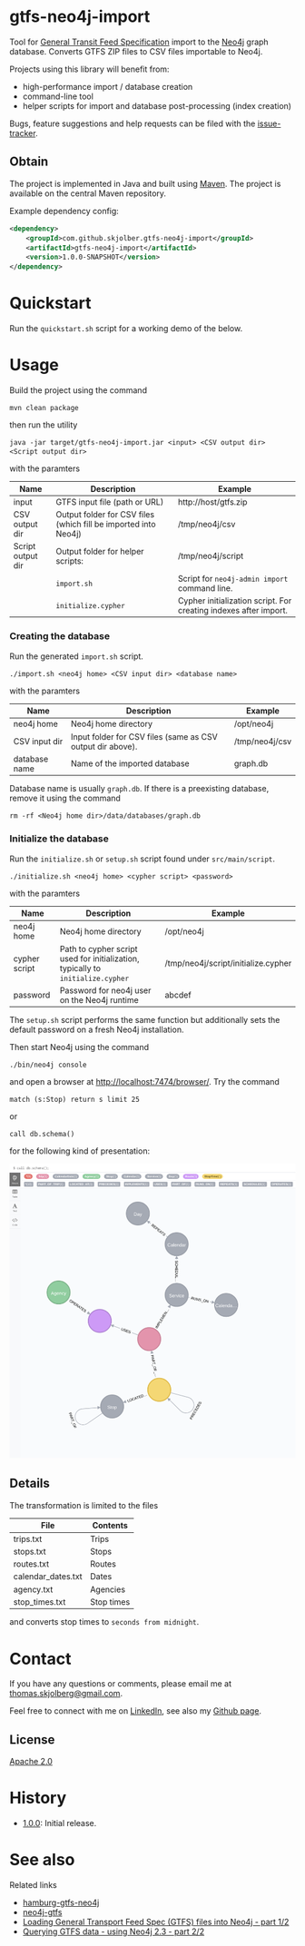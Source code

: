# gtfs-neo4j-import
Tool for [General Transit Feed Specification] import to the [Neo4j] graph database. Converts GTFS ZIP files to CSV files importable to Neo4j.

Projects using this library will benefit from:

  * high-performance import / database creation
  * command-line tool 
  * helper scripts for import and database post-processing (index creation)

Bugs, feature suggestions and help requests can be filed with the [issue-tracker].

## Obtain
The project is implemented in Java and built using [Maven]. The project is available on the central Maven repository.

Example dependency config:

```xml
<dependency>
    <groupId>com.github.skjolber.gtfs-neo4j-import</groupId>
    <artifactId>gtfs-neo4j-import</artifactId>
    <version>1.0.0-SNAPSHOT</version>
</dependency>
```

# Quickstart
Run the `quickstart.sh` script for a working demo of the below. 

# Usage

Build the project using the command

    mvn clean package
    
then run the utility

```
java -jar target/gtfs-neo4j-import.jar <input> <CSV output dir> <Script output dir>
```

with the paramters

| Name | Description | Example |
| -------- | ----------- | ------- |
| input | GTFS input file (path or URL) | http://host/gtfs.zip |
| CSV output dir | Output folder for CSV files (which fill be imported into Neo4j) | /tmp/neo4j/csv | 
| Script output dir | Output folder for helper scripts: | /tmp/neo4j/script|
| | `import.sh` | Script for `neo4j-admin import` command line. |
| | `initialize.cypher` | Cypher initialization script. For creating indexes after import. |

### Creating the database
Run the generated `import.sh` script.

```
./import.sh <neo4j home> <CSV input dir> <database name>
```

with the paramters

| Name | Description | Example |
| -------- | ----------- | ------- |
| neo4j home | Neo4j home directory| /opt/neo4j |
| CSV input dir | Input folder for CSV files (same as CSV output dir above). | /tmp/neo4j/csv |
| database name | Name of the imported database | graph.db |

Database name is usually `graph.db`. If there is a preexisting database, remove it using the command

```
rm -rf <Neo4j home dir>/data/databases/graph.db
```

### Initialize the database
Run the `initialize.sh` or `setup.sh` script found under `src/main/script`.

```
./initialize.sh <neo4j home> <cypher script> <password>
```

with the paramters

| Name | Description | Example |
| -------- | ----------- | ------- |
| neo4j home | Neo4j home directory| /opt/neo4j |
| cypher script | Path to cypher script used for initialization, typically to `initialize.cypher` | /tmp/neo4j/script/initialize.cypher |
| password | Password for neo4j user on the Neo4j runtime | abcdef |

The `setup.sh` script performs the same function but additionally sets the default password on a fresh Neo4j installation.

Then start Neo4j using the command

```
./bin/neo4j console
```

and open a browser at [http://localhost:7474/browser/](http://localhost:7474/browser/). Try the command

```
match (s:Stop) return s limit 25
```

or

```
call db.schema()
```

for the following kind of presentation:

![alt text][db.png]

## Details
The transformation is limited to the files 

| File | Contents |
| -----| - |
| trips.txt | Trips |
| stops.txt | Stops |
| routes.txt | Routes |
| calendar_dates.txt | Dates |
| agency.txt | Agencies |
| stop_times.txt | Stop times |

and converts stop times to `seconds from midnight`.

# Contact
If you have any questions or comments, please email me at thomas.skjolberg@gmail.com.

Feel free to connect with me on [LinkedIn], see also my [Github page].

## License
[Apache 2.0]

# History
 - [1.0.0]: Initial release.

# See also
Related links

  * [hamburg-gtfs-neo4j](https://github.com/aamalik/hamburg-gtfs-neo4j)
  * [neo4j-gtfs](https://github.com/tguless/neo4j-gtfs)
  * [Loading General Transport Feed Spec (GTFS) files into Neo4j - part 1/2](http://blog.bruggen.com/2015/11/loading-general-transport-feed-spec.html)
  * [Querying GTFS data - using Neo4j 2.3 - part 2/2](http://blog.bruggen.com/2015/11/querying-gtfs-data-using-neo4j-23-part.html)
  


[Apache 2.0]: 			http://www.apache.org/licenses/LICENSE-2.0.html
[issue-tracker]:		https://github.com/skjolber/gtfs-neo4j-import/issues
[Maven]:				http://maven.apache.org/
[LinkedIn]:				http://lnkd.in/r7PWDz
[Github page]:			https://skjolber.github.io
[1.0.0]:				https://github.com/skjolber/gtfs-neo4j-import/releases
[Entur GTFS]:           http://www.entur.org/dev/rutedata/
[General Transit Feed Specification]:			https://en.wikipedia.org/wiki/General_Transit_Feed_Specification
[Neo4j]:    			https://neo4j.com
[db.png]: 	https://raw.githubusercontent.com/skjolber/gtfs-neo4j-import/master/docs/images/db.png "Neo4j db schema"
[download]:         https://neo4j.com/download/